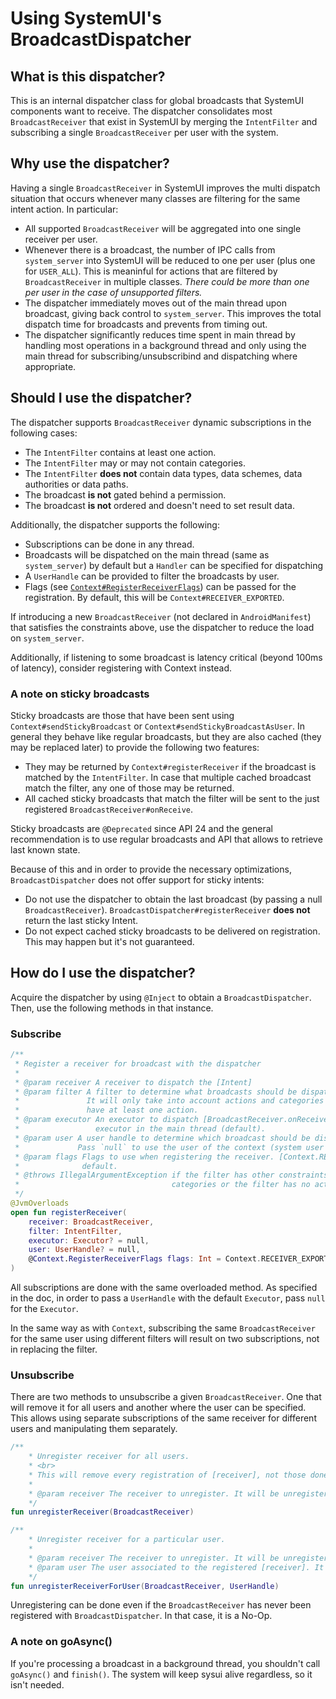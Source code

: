 # Using SystemUI's BroadcastDispatcher

## What is this dispatcher?

This is an internal dispatcher class for global broadcasts that SystemUI components want to receive. The dispatcher consolidates most `BroadcastReceiver` that exist in SystemUI by merging the `IntentFilter` and subscribing a single `BroadcastReceiver` per user with the system.

## Why use the dispatcher?

Having a single `BroadcastReceiver` in SystemUI improves the multi dispatch situation that occurs whenever many classes are filtering for the same intent action. In particular:
* All supported `BroadcastReceiver` will be aggregated into one single receiver per user.
* Whenever there is a broadcast, the number of IPC calls from `system_server` into SystemUI will be reduced to one per user (plus one for `USER_ALL`). This is meaninful for actions that are filtered by `BroadcastReceiver` in multiple classes.
*There could be more than one per user in the case of unsupported filters.*
* The dispatcher immediately moves out of the main thread upon broadcast, giving back control to `system_server`. This improves the total dispatch time for broadcasts and prevents from timing out.
* The dispatcher significantly reduces time spent in main thread by handling most operations in a background thread and only using the main thread for subscribing/unsubscribind and dispatching where appropriate.

## Should I use the dispatcher?

The dispatcher supports `BroadcastReceiver` dynamic subscriptions in the following cases:

* The `IntentFilter` contains at least one action.
* The `IntentFilter` may or may not contain categories.
* The `IntentFilter` **does not** contain data types, data schemes, data authorities or data paths.
* The broadcast **is not** gated behind a permission.
* The broadcast **is not** ordered and doesn't need to set result data.

Additionally, the dispatcher supports the following:

* Subscriptions can be done in any thread.
* Broadcasts will be dispatched on the main thread (same as `system_server`) by default but a `Handler` can be specified for dispatching
* A `UserHandle` can be provided to filter the broadcasts by user.
* Flags (see [`Context#RegisterReceiverFlags`](/core/java/android/content/Context.java)) can be passed for the registration. By default, this will be `Context#RECEIVER_EXPORTED`.

If introducing a new `BroadcastReceiver` (not declared in `AndroidManifest`) that satisfies the constraints above, use the dispatcher to reduce the load on `system_server`.

Additionally, if listening to some broadcast is latency critical (beyond 100ms of latency), consider registering with Context instead.

### A note on sticky broadcasts

Sticky broadcasts are those that have been sent using `Context#sendStickyBroadcast` or `Context#sendStickyBroadcastAsUser`. In general they behave like regular broadcasts, but they are also cached (they may be replaced later) to provide the following two features:
 * They may be returned by `Context#registerReceiver` if the broadcast is matched by the `IntentFilter`. In case that multiple cached broadcast match the filter, any one of those may be returned.
 * All cached sticky broadcasts that match the filter will be sent to the just registered `BroadcastReceiver#onReceive`.

Sticky broadcasts are `@Deprecated` since API 24 and the general recommendation is to use regular broadcasts and API that allows to retrieve last known state.

Because of this and in order to provide the necessary optimizations, `BroadcastDispatcher` does not offer support for sticky intents:

* Do not use the dispatcher to obtain the last broadcast (by passing a null `BroadcastReceiver`). `BroadcastDispatcher#registerReceiver` **does not** return the last sticky Intent.
* Do not expect cached sticky broadcasts to be delivered on registration. This may happen but it's not guaranteed.

## How do I use the dispatcher?

Acquire the dispatcher by using `@Inject` to obtain a `BroadcastDispatcher`. Then, use the following methods in that instance. 

### Subscribe

```kotlin
/**
 * Register a receiver for broadcast with the dispatcher
 *
 * @param receiver A receiver to dispatch the [Intent]
 * @param filter A filter to determine what broadcasts should be dispatched to this receiver.
 *               It will only take into account actions and categories for filtering. It must
 *               have at least one action.
 * @param executor An executor to dispatch [BroadcastReceiver.onReceive]. Pass null to use an
 *                 executor in the main thread (default).
 * @param user A user handle to determine which broadcast should be dispatched to this receiver.
 *             Pass `null` to use the user of the context (system user in SystemUI).
 * @param flags Flags to use when registering the receiver. [Context.RECEIVER_EXPORTED] by
 *              default.             
 * @throws IllegalArgumentException if the filter has other constraints that are not actions or
 *                                  categories or the filter has no actions.
 */
@JvmOverloads
open fun registerReceiver(
    receiver: BroadcastReceiver,
    filter: IntentFilter,
    executor: Executor? = null,
    user: UserHandle? = null,
    @Context.RegisterReceiverFlags flags: Int = Context.RECEIVER_EXPORTED
)
```

All subscriptions are done with the same overloaded method. As specified in the doc, in order to pass a `UserHandle` with the default `Executor`, pass `null` for the `Executor`.

In the same way as with `Context`, subscribing the same `BroadcastReceiver` for the same user using different filters will result on two subscriptions, not in replacing the filter.

### Unsubscribe

There are two methods to unsubscribe a given `BroadcastReceiver`. One that will remove it for all users and another where the user can be specified. This allows using separate subscriptions of the same receiver for different users and manipulating them separately.

```kotlin
/**
    * Unregister receiver for all users.
    * <br>
    * This will remove every registration of [receiver], not those done just with [UserHandle.ALL].
    *
    * @param receiver The receiver to unregister. It will be unregistered for all users.
    */
fun unregisterReceiver(BroadcastReceiver)

/**
    * Unregister receiver for a particular user.
    *
    * @param receiver The receiver to unregister. It will be unregistered for all users.
    * @param user The user associated to the registered [receiver]. It can be [UserHandle.ALL].
    */
fun unregisterReceiverForUser(BroadcastReceiver, UserHandle)
```

Unregistering can be done even if the `BroadcastReceiver` has never been registered with `BroadcastDispatcher`. In that case, it is a No-Op.

### A note on goAsync()

If you're processing a broadcast in a background thread, you shouldn't call `goAsync()` and
`finish()`. The system will keep sysui alive regardless, so it isn't needed.
